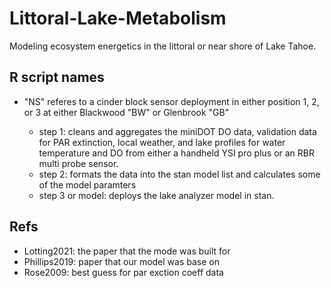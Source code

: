 # Littoral-Lake-Metabolism
Modeling ecosystem energetics in the littoral or near shore of Lake Tahoe.

## R script names
- "NS" referes to a cinder block sensor deployment in either position 1, 2, or 3 at either Blackwood "BW" or Glenbrook "GB"

  - step 1: cleans and aggregates the miniDOT DO data, validation data for PAR extinction, local weather, and lake profiles for water temperature and DO from either a handheld YSI pro plus or an RBR multi probe sensor.
  - step 2: formats the data into the stan model list and calculates some of the model paramters
  - step 3 or model: deploys the lake analyzer model in stan.  

## Refs
- Lotting2021: the paper that the mode was built for
- Phillips2019: paper that our model was base on
- Rose2009: best guess for par exction coeff data 

